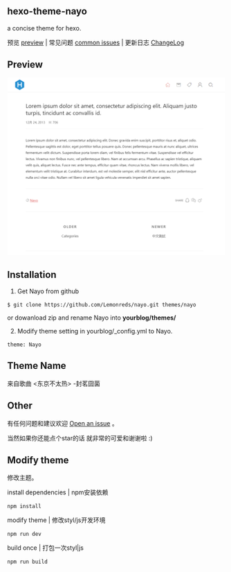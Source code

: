## hexo-theme-nayo

a concise theme for hexo.

预览 [preview](http://lemonreds.github.io) | 常见问题 [common issues](http://synch.site/2018/02/08/hexo-theme-nayo/) | 更新日志 [ChangeLog](https://github.com/Lemonreds/hexo-theme-nayo/blob/master/src/Changelog.md)

## Preview

![Where is my image?](https://github.com/Lemonreds/hexo-theme-nayo/blob/master/src/nayo.png)

## Installation

1. Get Nayo from github 
```
$ git clone https://github.com/Lemonreds/nayo.git themes/nayo
```

or dowanload zip and rename Nayo into **yourblog/themes/**  

2. Modify theme setting in yourblog/_config.yml to Nayo. 

```
theme: Nayo
```

## Theme Name 

来自歌曲 <东京不太热> -封茗囧菌


## Other

有任何问题和建议欢迎 [Open an issue](https://github.com/Lemonreds/hexo-theme-Nayo/issues) 。

当然如果你还能点个star的话 就非常的可爱和谢谢啦 :)


## Modify theme 

修改主题。

install dependencies | npm安装依赖
```
npm install 
```

modify theme | 修改styl/js开发环境
```
npm run dev
```

build once | 打包一次styl|js
```
npm run build
```
